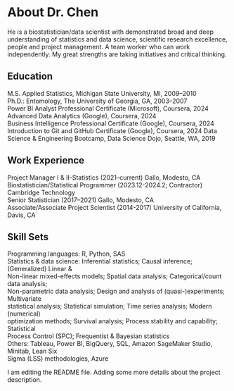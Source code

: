# About Dr. Chen
He is a biostatistician/data scientist with demonstrated broad and deep understanding of statistics and data science, scientific research excellence, people and project management. A team worker who can work independently. My great strengths are taking initiatives and critical thinking.

## Education
M.S. Applied Statistics, Michigan State University, MI, 2009–2010  
Ph.D.: Entomology, The University of Georgia, GA, 2003–2007    
Power BI Analyst Professional Certificate (Microsoft), Coursera, 2024   
Advanced Data Analytics (Google), Coursera, 2024  
Business Intelligence Professional Certificate (Google), Coursera, 2024   
Introduction to Git and GitHub Certificate (Google), Coursera, 2024
Data Science & Engineering Bootcamp, Data Science Dojo, Seattle, WA, 2019  

## Work Experience
Project Manager I & II-Statistics (2021–current)                         Gallo, Modesto, CA  
Biostatistician/Statistical Programmer (2023.12-2024.2; Contractor)    Cambridge Technology   
Senior Statistician (2017–2021)                                          Gallo, Modesto, CA  
Associate/Associate Project Scientist (2014-2017)       University of California, Davis, CA  


## Skill Sets
Programming languages: R, Python, SAS  
Statistics & data science: Inferential statistics; Causal inference; (Generalized) Linear &   
        Non-linear mixed-effects models; Spatial data analysis; Categorical/count data analysis;                      
        Non-parametric data analysis; Design and analysis of (quasi-)experiments; Multivariate                         
        statistical analysis; Statistical simulation; Time series analysis; Modern (numerical)                  
        optimization methods; Survival analysis; Process stability and capability; Statistical    
        Process Control (SPC); Frequentist & Bayesian statistics  
Others: Tableau, Power BI, BigQuery, SQL, Amazon SageMaker Studio, Minitab, Lean Six   
        Sigma (LSS) methodologies, Azure  


I am editing the README file. Adding some more details about the project description.
